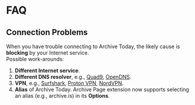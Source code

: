 # FAQ
## Connection Problems   
When you have trouble connecting to Archive Today, the likely cause is **blocking** by your Internet service.   
Possible work-arounds:
1. **Different Internet service**.
2. **Different DNS resolver**, e.g., [Quad9](https://quad9.net), [OpenDNS](https://www.opendns.com/).
3. **VPN**, e.g., [Surfshark](https://surfshark.com), [Proton VPN](https://protonvpn.com/), [NordVPN](https://nordvpn.com/).   
4. **Alias** of Archive Today. Archive Page extension now supports selecting an alias (e.g., archive.is) in its **Options**.   
